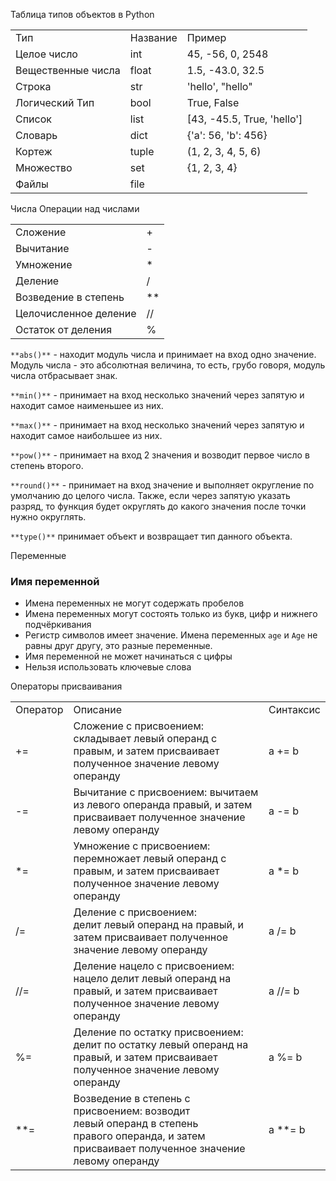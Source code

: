 Таблица типов объектов в Python

|     |     |     |
| --- | --- | --- |
| Тип | Название | Пример |
| Целое число | int | 45, -56, 0, 2548 |
| Вещественные числа | float | 1.5, -43.0, 32.5 |
| Строка | str | 'hello', "hello" |
| Логический Тип | bool | True, False |
| Список | list | [43, -45.5, True, 'hello'] |
| Словарь | dict | {'a': 56, 'b': 456} |
| Кортеж | tuple | (1, 2, 3, 4, 5, 6) |
| Множество | set | {1, 2, 3, 4} |
| Файлы | file |     |

Числа
Операции над числами

|     |     |
| --- | --- |
| Сложение | +   |
| Вычитание | -   |
| Умножение | *   |
| Деление | /   |
| Возведение в степень | **  |
| Целочисленное деление | //  |
| Остаток от деления | %   |

`**abs()**` - находит модуль числа и принимает на вход одно значение. Модуль числа - это абсолютная величина, то есть, грубо говоря, модуль числа отбрасывает знак.

`**min()**` - принимает на вход несколько значений через запятую и находит самое наименьшее из них.

`**max()**` - принимает на вход несколько значений через запятую и находит самое наибольшее из них.

`**pow()**` - принимает на вход 2 значения и возводит первое число в степень второго.

`**round()**` - принимает на вход значение и выполняет округление по умолчанию до целого числа. Также, если через запятую указать разряд, то функция будет округлять до какого значения после точки нужно округлять.

`**type()**` принимает объект и возвращает тип данного объекта.

Переменные

### **Имя переменной**

- Имена переменных не могут содержать пробелов
- Имена переменных могут состоять только из букв, цифр и нижнего подчёркивания
- Регистр символов имеет значение. Имена переменных `age` и `Age` не равны друг другу, это разные переменные.
- Имя переменной не может начинаться с цифры
- Нельзя использовать ключевые слова

Операторы присваивания

|     |     |     |
| --- | --- | --- |
| Оператор | Описание | Синтаксис |
| +=  | Сложение с присвоением: складывает левый операнд с правым, и затем присваивает полученное значение левому операнду | a += b |
| -=  | Вычитание с присвоением: вычитаем из левого операнда правый, и затем присваивает полученное значение левому операнду | a -= b |
| *=  | Умножение с присвоением: перемножает левый операнд с правым, и затем присваивает полученное значение левому операнду | a *= b |
| /=  | Деление с присвоением: делит левый операнд на правый, и затем присваивает полученное значение левому операнду | a /= b |
| //= | Деление нацело с присвоением: нацело делит левый операнд на правый, и затем присваивает полученное значение левому операнду | a //= b |
| %=  | Деление по остатку присвоением: делит по остатку левый операнд на правый, и затем присваивает полученное значение левому операнду | a %= b |
| **= | Возведение в степень с присвоением: возводит левый операнд в степень правого операнда, и затем присваивает полученное значение левому операнду | a **= b |